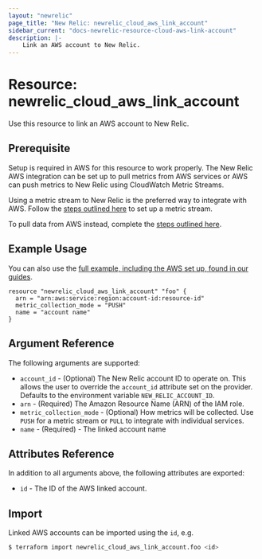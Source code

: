 ```yaml
---
layout: "newrelic"
page_title: "New Relic: newrelic_cloud_aws_link_account"
sidebar_current: "docs-newrelic-resource-cloud-aws-link-account"
description: |-
    Link an AWS account to New Relic.
---
```


# Resource: newrelic\_cloud\_aws\_link\_account

Use this resource to link an AWS account to New Relic.

## Prerequisite

Setup is required in AWS for this resource to work properly. The New Relic AWS integration can be set up to pull metrics from AWS services or AWS can push metrics to New Relic using CloudWatch Metric Streams.

Using a metric stream to New Relic is the preferred way to integrate with AWS. Follow the [steps outlined here](https://docs.newrelic.com/docs/infrastructure/amazon-integrations/aws-integrations-list/aws-metric-stream/#set-up-metric-stream) to set up a metric stream.

To pull data from AWS instead, complete the [steps outlined here](https://docs.newrelic.com/docs/infrastructure/amazon-integrations/get-started/connect-aws-new-relic-infrastructure-monitoring#connect).

## Example Usage

You can also use the [full example, including the AWS set up, found in our guides](https://registry.terraform.io/providers/newrelic/newrelic/latest/docs/guides/cloud_integrations_guide#aws).

```hcl
resource "newrelic_cloud_aws_link_account" "foo" {
  arn = "arn:aws:service:region:account-id:resource-id"
  metric_collection_mode = "PUSH"
  name = "account name"
}
```
## Argument Reference

The following arguments are supported:

* `account_id` - (Optional) The New Relic account ID to operate on.  This allows the user to override the `account_id` attribute set on the provider. Defaults to the environment variable `NEW_RELIC_ACCOUNT_ID`.
* `arn` - (Required) The Amazon Resource Name (ARN) of the IAM role.
* `metric_collection_mode` - (Optional) How metrics will be collected. Use `PUSH` for a metric stream or `PULL` to integrate with individual services.
* `name` - (Required) - The linked account name

## Attributes Reference

In addition to all arguments above, the following attributes are exported:

* `id` - The ID of the AWS linked account.

## Import

Linked AWS accounts can be imported using the `id`, e.g.

```bash
$ terraform import newrelic_cloud_aws_link_account.foo <id>
```
